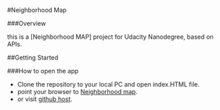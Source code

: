 #Neighborhood Map

###Overview

this is a [Neighborhood MAP] project for Udacity Nanodegree, based on APIs.

##Getting Started

###How to open the app

- Clone the repository to your local PC and open index.HTML file.
- point your browser to [Neighborhood map]( http://localhost:8000/).
- or visit [github host](https://github.com/tokhijunior/Neighborhood-Map).
